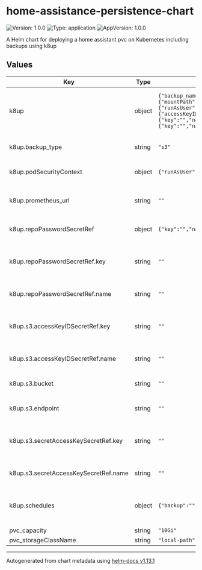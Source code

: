 # home-assistance-persistence-chart

![Version: 1.0.0](https://img.shields.io/badge/Version-1.0.0-informational?style=flat-square) ![Type: application](https://img.shields.io/badge/Type-application-informational?style=flat-square) ![AppVersion: 1.0.0](https://img.shields.io/badge/AppVersion-1.0.0-informational?style=flat-square)

A Helm chart for deploying a home assistant pvc on Kubernetes including backups using k8up

## Values

| Key | Type | Default | Description |
|-----|------|---------|-------------|
| k8up | object | `{"backup_name":"home-assistant-nightly","backup_type":"s3","local":{"mountPath":""},"podSecurityContext":{"runAsUser":0},"prometheus_url":"","repoPasswordSecretRef":{"key":"","name":""},"s3":{"accessKeyIDSecretRef":{"key":"","name":"","optional":false},"bucket":"","endpoint":"","secretAccessKeySecretRef":{"key":"","name":"","optional":false}},"schedules":{"backup":"","check":"","prune":""}}` | for enabling backups to a remote s3 provider or local disk backup |
| k8up.backup_type | string | `"s3"` | can be set to 's3' or 'local' |
| k8up.podSecurityContext | object | `{"runAsUser":0}` | user to run the backups as |
| k8up.prometheus_url | string | `""` | url to push to for prometheus gateway |
| k8up.repoPasswordSecretRef | object | `{"key":"","name":""}` | secret for your restic repo |
| k8up.repoPasswordSecretRef.key | string | `""` | key in secret to use for repo password |
| k8up.repoPasswordSecretRef.name | string | `""` | name of the secret to use |
| k8up.s3.accessKeyIDSecretRef.key | string | `""` | key in the secret to use for access key id |
| k8up.s3.accessKeyIDSecretRef.name | string | `""` | name of the secret to use |
| k8up.s3.bucket | string | `""` | s3 bucket to backup to |
| k8up.s3.endpoint | string | `""` | s3 endpoint to backup to |
| k8up.s3.secretAccessKeySecretRef.key | string | `""` | key in the secret to use for secret access key |
| k8up.s3.secretAccessKeySecretRef.name | string | `""` | name of the secret to use |
| k8up.schedules | object | `{"backup":"","check":"","prune":""}` | schedules for backups, checks, and prunes |
| pvc_capacity | string | `"10Gi"` |  |
| pvc_storageClassName | string | `"local-path"` |  |

----------------------------------------------
Autogenerated from chart metadata using [helm-docs v1.13.1](https://github.com/norwoodj/helm-docs/releases/v1.13.1)
